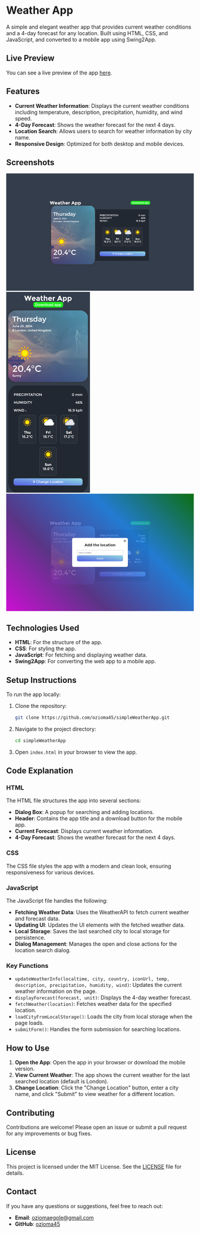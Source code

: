 # Weather App

A simple and elegant weather app that provides current weather conditions and a 4-day forecast for any location. Built using HTML, CSS, and JavaScript, and converted to a mobile app using Swing2App.

## Live Preview

You can see a live preview of the app [here](https://ozioma45.github.io/simpleWeatherApp/).

## Features

- **Current Weather Information**: Displays the current weather conditions including temperature, description, precipitation, humidity, and wind speed.
- **4-Day Forecast**: Shows the weather forecast for the next 4 days.
- **Location Search**: Allows users to search for weather information by city name.
- **Responsive Design**: Optimized for both desktop and mobile devices.

## Screenshots

![Desktop View](screenshots/Desktop.png)
![Mobile View](screenshots/Mobile.png)
![Location Search](screenshots/city.png)

## Technologies Used

- **HTML**: For the structure of the app.
- **CSS**: For styling the app.
- **JavaScript**: For fetching and displaying weather data.
- **Swing2App**: For converting the web app to a mobile app.

## Setup Instructions

To run the app locally:

1. Clone the repository:

   ```bash
   git clone https://github.com/ozioma45/simpleWeatherApp.git
   ```

2. Navigate to the project directory:

   ```bash
   cd simpleWeatherApp
   ```

3. Open `index.html` in your browser to view the app.

## Code Explanation

### HTML

The HTML file structures the app into several sections:

- **Dialog Box**: A popup for searching and adding locations.
- **Header**: Contains the app title and a download button for the mobile app.
- **Current Forecast**: Displays current weather information.
- **4-Day Forecast**: Shows the weather forecast for the next 4 days.

### CSS

The CSS file styles the app with a modern and clean look, ensuring responsiveness for various devices.

### JavaScript

The JavaScript file handles the following:

- **Fetching Weather Data**: Uses the WeatherAPI to fetch current weather and forecast data.
- **Updating UI**: Updates the UI elements with the fetched weather data.
- **Local Storage**: Saves the last searched city to local storage for persistence.
- **Dialog Management**: Manages the open and close actions for the location search dialog.

### Key Functions

- `updateWeatherInfo(localtime, city, country, iconUrl, temp, description, precipitation, humidity, wind)`: Updates the current weather information on the page.
- `displayForecast(forecast, unit)`: Displays the 4-day weather forecast.
- `fetchWeather(location)`: Fetches weather data for the specified location.
- `loadCityFromLocalStorage()`: Loads the city from local storage when the page loads.
- `submitForm()`: Handles the form submission for searching locations.

## How to Use

1. **Open the App**: Open the app in your browser or download the mobile version.
2. **View Current Weather**: The app shows the current weather for the last searched location (default is London).
3. **Change Location**: Click the "Change Location" button, enter a city name, and click "Submit" to view weather for a different location.

## Contributing

Contributions are welcome! Please open an issue or submit a pull request for any improvements or bug fixes.

## License

This project is licensed under the MIT License. See the [LICENSE](LICENSE) file for details.

## Contact

If you have any questions or suggestions, feel free to reach out:

- **Email**: [oziomaegole@gmail.com](mailto:oziomaegole@gmail.com)
- **GitHub**: [ozioma45](https://github.com/ozioma45)
